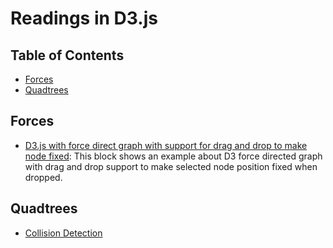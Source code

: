 # Readings in D3.js

## <a name='TOC'>Table of Contents</a>

* [Forces](#forces)
* [Quadtrees](#quadtrees)

## <a name='forces-d3-force'>Forces

* [D3.js with force direct graph with support for drag and drop to make node fixed](http://bl.ocks.org/norrs/2883411): This block shows an example about D3 force directed graph with drag and drop support to make selected node position fixed when dropped.

## <a name='quadtrees'>Quadtrees

* [Collision Detection](https://bl.ocks.org/mbostock/3231298)
